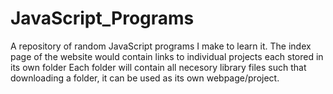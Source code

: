 # JavaScript_Programs
A repository of random JavaScript programs I make to learn it.
The index page of the website would contain links to individual projects each stored in its own folder
Each folder will contain all necesory library files such that downloading a folder, it can be used as its own webpage/project.
